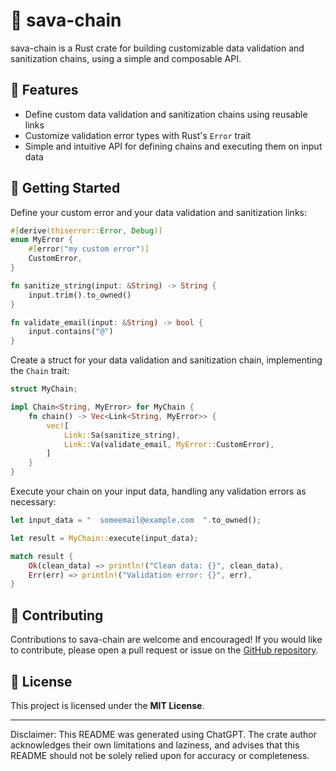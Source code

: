# 🧬 sava-chain

sava-chain is a Rust crate for building customizable data validation and sanitization chains, using a simple and composable API.

## 🌟 Features

- Define custom data validation and sanitization chains using reusable links
- Customize validation error types with Rust's `Error` trait
- Simple and intuitive API for defining chains and executing them on input data

## 🚀 Getting Started

Define your custom error and your data validation and sanitization links:

```rust
#[derive(thiserror::Error, Debug)]
enum MyError {
    #[error("my custom error")]
    CustomError,
}

fn sanitize_string(input: &String) -> String {
    input.trim().to_owned()
}

fn validate_email(input: &String) -> bool {
    input.contains("@")
}
```

Create a struct for your data validation and sanitization chain, implementing the `Chain` trait:

```rust
struct MyChain;

impl Chain<String, MyError> for MyChain {
    fn chain() -> Vec<Link<String, MyError>> {
        vec![
            Link::Sa(sanitize_string),
            Link::Va(validate_email, MyError::CustomError),
        ]
    }
}
```

Execute your chain on your input data, handling any validation errors as necessary:

```rust
let input_data = "  someemail@example.com  ".to_owned();

let result = MyChain::execute(input_data);

match result {
    Ok(clean_data) => println!("Clean data: {}", clean_data),
    Err(err) => println!("Validation error: {}", err),
}
```

## 🤝 Contributing

Contributions to sava-chain are welcome and encouraged! If you would like to contribute, please open a pull request or issue on the [GitHub repository](https://github.com/myFavShrimp/sava-chain).

## 📝 License

This project is licensed under the **MIT License**.


---

Disclaimer: This README was generated using ChatGPT. The crate author acknowledges their own limitations and laziness, and advises that this README should not be solely relied upon for accuracy or completeness.
